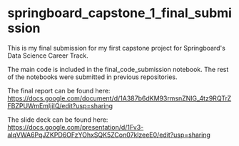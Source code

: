 # springboard_capstone_1_final_submission

This is my final submission for my first capstone project for Springboard's Data Science Career Track.

The main code is included in the final_code_submission notebook.  The rest of the notebooks were submitted in previous repositories.

The final report can be found here: https://docs.google.com/document/d/1A387b6dKM93rmsnZNlG_4tz9RQTrZFBZPUWmEmIjiIQ/edit?usp=sharing

The slide deck can be found here: https://docs.google.com/presentation/d/1Fv3-alqVWA6PqJZKPD6OFzYOhxSQK5ZCon07klzeeE0/edit?usp=sharing
